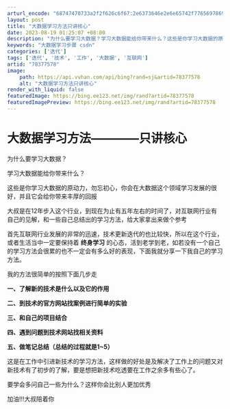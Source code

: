 ```yaml
---
arturl_encode: "68747470733a2f2f626c6f67:2e6373646e2e6e65742f77656978696e5f3339393834383636:2f61727469636c652f64657461696c732f3738333737353738"
layout: post
title: "大数据学习方法只讲核心"
date: 2023-08-19 01:25:07 +08:00
description: "为什么要学习大数据？学习大数据能给你带来什么？这些是你学习大数据的原动力，勿"
keywords: "大数据学习步骤 csdn"
categories: ['迭代']
tags: ['迭代', '技术', '工作', '大数据', '互联网']
artid: "78377578"
image:
    path: https://api.vvhan.com/api/bing?rand=sj&artid=78377578
    alt: "大数据学习方法只讲核心"
render_with_liquid: false
featuredImage: https://bing.ee123.net/img/rand?artid=78377578
featuredImagePreview: https://bing.ee123.net/img/rand?artid=78377578
---
```


# 大数据学习方法————只讲核心

为什么要学习大数据？

学习大数据能给你带来什么？

这些是你学习大数据的原动力，勿忘初心，你会在大数据这个领域学习发展的很好，并且它会给你带来丰厚的回报

大叔是在12年步入这个行业，到现在为止有五年左右的时间了，对互联网行业有自己的见解，和一些自己总结出的学习方法，给大家拿出来做个参考

首先互联网行业发展的非常的迅速，技术更新迭代的也比较快，所以在这个行业，或者生活当中一定要保持着
**终身学习**
的心态，活到老学到老，如若没有一个自己的学习方法会很累的也不一定会有多么好的表现，下面我就分享一下我自己的学习方法。

我的方法很简单的按照下面几步走

**一、了解新的技术是什么以及它的作用**

**二、到技术的官方网站找案例进行简单的实验**

**三、和自己的项目结合**

**四、遇到问题到技术网站找相关资料**

**五、做笔记总结（总结的过程就是1~5）**

这是在工作中引进新技术的学习方法，这样做的好处是及解决了工作上的问题又对新技术有了初步的了解，要是想把新技术吃透要在工作之余多有些心了。

要学会多问自己一些为什么？这样你会比别人更加优秀

加油!!!大叔陪着你
